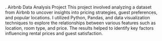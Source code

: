 . Airbnb Data Analysis Project
This project involved analyzing a dataset from Airbnb to uncover insights into pricing strategies, guest preferences, and popular locations. I utilized Python, Pandas, and data visualization techniques to explore the relationships between various features such as location, room type, and price. The results helped to identify key factors influencing rental prices and guest satisfaction.

